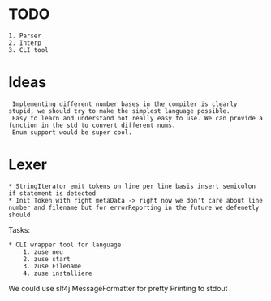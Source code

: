 # TODO
	1. Parser
	2. Interp
	3. CLI tool


#  Ideas
	 Implementing different number bases in the compiler is clearly stupid, we should try to make the simplest language possible.
	 Easy to learn and understand not really easy to use. We can provide a function in the std to convert different nums.
	 Enum support would be super cool. 
	 
# Lexer
	* StringIterator emit tokens on line per line basis insert semicolon if statement is detected
	* Init Token with right metaData -> right now we don't care about line number and filename but for errorReporting in the future we defenetly should

Tasks:

	* CLI wrapper tool for language 
	    1. zuse neu
		2. zuse start
		3. zuse Filename
		4. zuse installiere 

We could use slf4j MessageFormatter for pretty Printing to stdout
